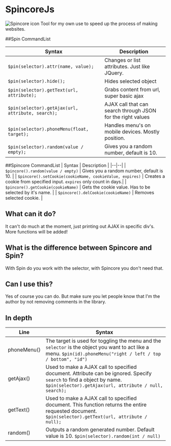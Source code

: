 # SpincoreJs
![Spincore icon](https://i.ibb.co/nPhJBsG/spincore.png)
Tool for my own use to speed up the process of making websites.

##Spin CommandList

| Syntax | Description |
|--|--|
| `$pin(selector).attr(name, value);` | Changes or list attributes. Just like JQuery. |
| `$pin(selector).hide();` | Hides selected object |
| `$pin(selector).getText(url, attribute);` | Grabs content from url, super basic ajax |
| `$pin(selector).getAjax(url, attribute, search);` | AJAX call that can search through JSON for the right values |
| `$pin(selector).phoneMenu(float, target);` | Handles menu's on mobile devices. Mostly position. |
| `$pin(selector).random(value / empty);` | Gives you a random number, default is 10. |

##Spincore CommandList
| Syntax | Description |
|--|--|
| `$pincore().random(value / empty)` | Gives you a random number, default is 10. |
| `$pincore().setCookie(cookieName, cookieValue, expires)` | Creates a cookie from specified input. `expires` only count in days.|
| `$pincore().getCookie(cookieName)` | Gets the cookie value. Has to be selected by it's name. |
| `$pincore().delCookie(cookieName)` | Removes selected cookie. |
## What can it do?
It can't do much at the moment, just printing out AJAX in specific div's. More functions will be added!

## What is the difference between Spincore and Spin?
With Spin do you work with the selector, with Spincore you don't need that.

## Can I use this?
Yes of course you can do. But make sure you let people know that I'm the author by not removing comments in the library. 

## In depth
| Line | Syntax|
|--|--|
| phoneMenu() | The target is used for toggling the menu and the `selector` is the object you want to act like a menu. `$pin(id).phoneMenu("right / left / top / bottom", "id")` |
| getAjax() | Used to make a AJAX call to specified document. Attribute can be ignored. Specify `search` to find a object by name. `$pin(selector).getAjax(url, attribute / null, search);` |
| getText() | Used to make a AJAX call to specified document. This function returns the entire requested document. `$pin(selector).getText(url, attribute / null);`|
| random() | Outputs a random generated number. Default value is 10. `$pin(selector).random(int / null)`|
